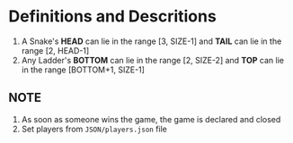 # Definitions and Descritions

1. A Snake's **HEAD** can lie in the range [3, SIZE-1] and **TAIL** can lie in the range [2, HEAD-1]
2. Any Ladder's **BOTTOM** can lie in the range [2, SIZE-2] and **TOP** can lie in the range [BOTTOM+1, SIZE-1]

## NOTE
1. As soon as someone wins the game, the game is declared and closed
2. Set players from `JSON/players.json` file